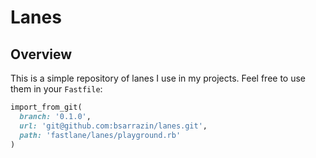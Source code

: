 # Lanes

## Overview

This is a simple repository of lanes I use in my projects. Feel free to use them in your `Fastfile`:

```ruby
import_from_git(
  branch: '0.1.0',
  url: 'git@github.com:bsarrazin/lanes.git',
  path: 'fastlane/lanes/playground.rb'
)
```
